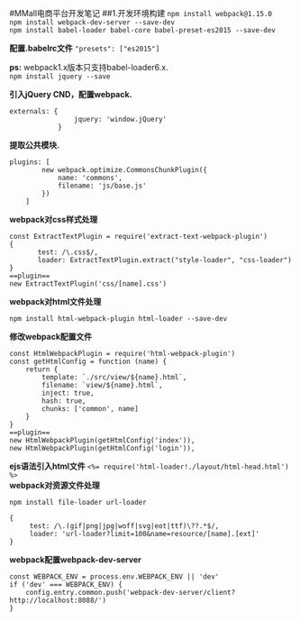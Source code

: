 #MMall电商平台开发笔记
##1.开发环境构建
`npm install webpack@1.15.0` <br />
`npm install webpack-dev-server --save-dev` <br />
`npm install babel-loader babel-core babel-preset-es2015 --save-dev` <br />

**配置.babelrc文件** `"presets": ["es2015"]` <br />

**ps:** webpack1.x版本只支持babel-loader6.x. <br />
`npm install jquery --save` <br />

**引入jQuery CND，配置webpack.**
```
externals: {
                jquery: 'window.jQuery'
            }
```

**提取公共模块.** <br />
```
plugins: [
        new webpack.optimize.CommonsChunkPlugin({
            name: 'commons',
            filename: 'js/base.js'
        })
    ]
```
**webpack对css样式处理**
```
const ExtractTextPlugin = require('extract-text-webpack-plugin')
{
       test: /\.css$/,
       loader: ExtractTextPlugin.extract("style-loader", "css-loader")
}
==plugin==
new ExtractTextPlugin('css/[name].css')
```
**webpack对html文件处理**
```
npm install html-webpack-plugin html-loader --save-dev
```
**修改webpack配置文件**
```
const HtmlWebpackPlugin = require('html-webpack-plugin')
const getHtmlConfig = function (name) {
    return {
        template: `./src/view/${name}.html`,
        filename: `view/${name}.html`,
        inject: true,
        hash: true,
        chunks: ['common', name]
    }
}
==plugin==
new HtmlWebpackPlugin(getHtmlConfig('index')),
new HtmlWebpackPlugin(getHtmlConfig('login')),
```
**ejs语法引入html文件**
`<%= require('html-loader!./layout/html-head.html') %>`  <br />
**webpack对资源文件处理**

`npm install file-loader url-loader`
```
{
     test: /\.(gif|png|jpg|woff|svg|eot|ttf)\??.*$/,
     loader: 'url-loader?limit=100&name=resource/[name].[ext]'
}
```
**webpack配置webpack-dev-server**
```
const WEBPACK_ENV = process.env.WEBPACK_ENV || 'dev'
if ('dev' === WEBPACK_ENV) {
    config.entry.common.push('webpack-dev-server/client?http://localhost:8088/')
}
```

